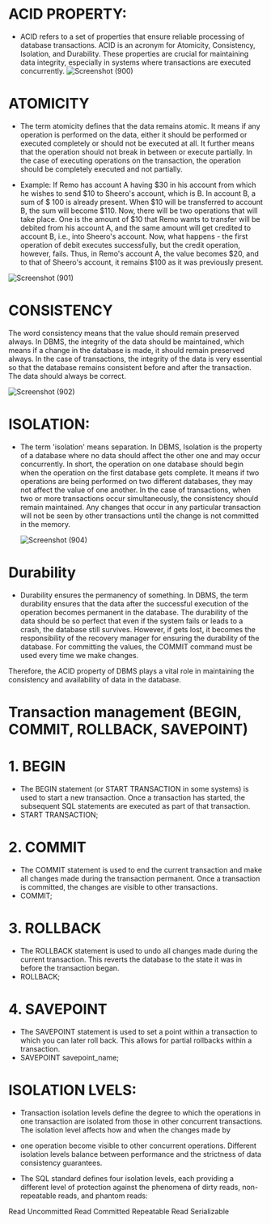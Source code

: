 
# ACID PROPERTY:
* ACID refers to a set of properties that ensure reliable processing of database transactions. ACID is an acronym for Atomicity, Consistency, Isolation, and Durability. These properties are crucial for maintaining 
  data integrity, especially in systems where transactions are executed concurrently.
![Screenshot (900)](https://github.com/Subhransupanda2000/daily-work-update/assets/123824203/d90df188-e416-4e14-89b3-82ba2de5420e)
# ATOMICITY
* The term atomicity defines that the data remains atomic. It means if any operation is performed on the data, either it should be performed or executed completely or should not be executed at all. It further means that the operation should not break in between or execute partially. In the case of executing operations on the transaction, the operation should be completely executed and not partially.

* Example: If Remo has account A having $30 in his account from which he wishes to send $10 to Sheero's account, which is B. In account B, a sum of $ 100 is already present. When $10 will be transferred to account B, the sum will become $110. Now, there will be two operations that will take place. One is the amount of $10 that Remo wants to transfer will be debited from his account A, and the same amount will get credited to account B, i.e., into Sheero's account. Now, what happens - the first operation of debit executes successfully, but the credit operation, however, fails. Thus, in Remo's account A, the value becomes $20, and to that of Sheero's account, it remains $100 as it was previously present.
  
![Screenshot (901)](https://github.com/Subhransupanda2000/daily-work-update/assets/123824203/e8e298c5-d89c-4f16-b8a5-d48536a71a40)

# CONSISTENCY
The word consistency means that the value should remain preserved always. In DBMS, the integrity of the data should be maintained, which means if a change in the database is made, it should remain preserved always. In the case of transactions, the integrity of the data is very essential so that the database remains consistent before and after the transaction. The data should always be correct.

![Screenshot (902)](https://github.com/Subhransupanda2000/daily-work-update/assets/123824203/65b5cd7f-1425-45e2-92a2-551811daf75b)

# ISOLATION:
* The term 'isolation' means separation. In DBMS, Isolation is the property of a database where no data should affect the other one and may occur concurrently. In short, the operation on one database should begin when the operation on the first database gets complete. It means if two operations are being performed on two different databases, they may not affect the value of one another. In the case of transactions, when two or more transactions occur simultaneously, the consistency should remain maintained. Any changes that occur in any particular transaction will not be seen by other transactions until the change is not committed in the memory.

  ![Screenshot (904)](https://github.com/Subhransupanda2000/daily-work-update/assets/123824203/0506e588-89ba-4dc6-a497-b465553965b6)

# Durability
* Durability ensures the permanency of something. In DBMS, the term durability ensures that the data after the successful execution of the operation becomes permanent in the database. The durability of the data should be so perfect that even if the system fails or leads to a crash, the database still survives. However, if gets lost, it becomes the responsibility of the recovery manager for ensuring the durability of the database. For committing the values, the COMMIT command must be used every time we make changes.

Therefore, the ACID property of DBMS plays a vital role in maintaining the consistency and availability of data in the database.
# Transaction management (BEGIN, COMMIT, ROLLBACK, SAVEPOINT)
# 1. BEGIN
* The BEGIN statement (or START TRANSACTION in some systems) is used to start a new transaction. Once a transaction has started, the subsequent SQL statements are executed as part of that transaction.
* START TRANSACTION;
# 2. COMMIT
* The COMMIT statement is used to end the current transaction and make all changes made during the transaction permanent. Once a transaction is committed, the changes are visible to other transactions.
* COMMIT;
# 3. ROLLBACK
* The ROLLBACK statement is used to undo all changes made during the current transaction. This reverts the database to the state it was in before the transaction began.
* ROLLBACK;
# 4. SAVEPOINT
* The SAVEPOINT statement is used to set a point within a transaction to which you can later roll back. This allows for partial rollbacks within a transaction.
* SAVEPOINT savepoint_name;
# ISOLATION LVELS:
* Transaction isolation levels define the degree to which the operations in one transaction are isolated from those in other concurrent transactions. The isolation level affects how and when the changes made by 
* one operation become visible to other concurrent operations. Different isolation levels balance between performance and the strictness of data consistency guarantees.

* The SQL standard defines four isolation levels, each providing a different level of protection against the phenomena of dirty reads, non-repeatable reads, and phantom reads:

Read Uncommitted
Read Committed
Repeatable Read
Serializable
